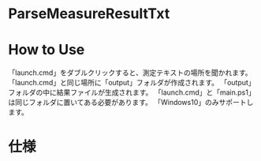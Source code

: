 # ParseMeasureResultTxt

# How to Use
「launch.cmd」をダブルクリックすると、測定テキストの場所を聞かれます。
「launch.cmd」と同じ場所に「output」フォルダが作成されます。
「output」フォルダの中に結果ファイルが生成されます。
「launch.cmd」と「main.ps1」は同じフォルダに置いてある必要があります。
「Windows10」のみサポートします。

# 仕様
